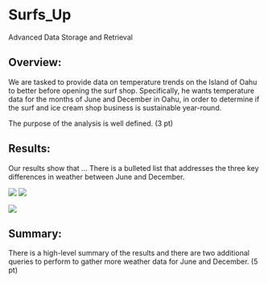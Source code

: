# Surfs_Up
Advanced Data Storage and Retrieval

## Overview:

  We are tasked to provide data on temperature trends on the Island of Oahu to better before opening the surf shop. Specifically, he wants temperature data for the months of June and December in Oahu, in order to determine if the surf and ice cream shop business is sustainable year-round.

The purpose of the analysis is well defined. (3 pt)

## Results:

Our results show that ...
  There is a bulleted list that addresses the three key differences in weather between June and December.

![](June_Temps.PNG)
![](Dec_Temps.PNG)



<p align>
  <img src="https://github.com/PJ427/Surfs_Up/blob/main/Resources/June_Temps.PNG>
  <img src="https://github.com/PJ427/Surfs_Up/blob/main/Resources/Dec_Temps.PNG>
</p>

## Summary:

There is a high-level summary of the results and there are two additional queries to perform to gather more weather data for June and December. (5 pt)
